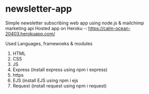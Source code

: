 # newsletter-app
Simple newsletter subscribing web app using node.js & mailchimp marketing api
Hosted app on Heroku -: 
https://calm-ocean-20403.herokuapp.com/

Used Languages, framewoeks & modules

1. HTML
2. CSS
3. JS
4. Express (install express using npm i express)
5. https
6. EJS (install EJS using npm i ejs
7. Request (install request using npm i request)
